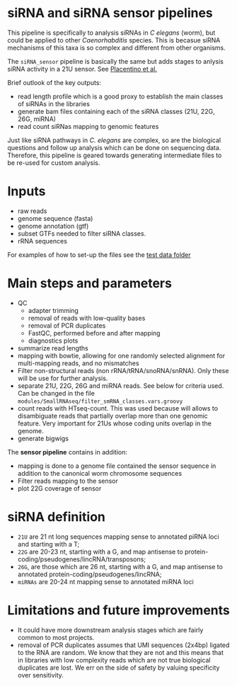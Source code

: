 # siRNA and siRNA sensor pipelines

This pipeline is specifically to analysis siRNAs in _C elegans_ (worm), but could be applied to other _Caenorhabditis_ species. This is becasue siRNA mechanisms of this taxa is so complex and different from other organisms. 

The `siRNA_sensor` pipeline is basically the same but adds stages to anlysis siRNA activity in a 21U sensor. See [Placentino et al.](https://www.embopress.org/doi/full/10.15252/embj.2020105280)  

Brief outlook of the key outputs:

- read length profile which is a good proxy to establish the main classes of siRNAs in the libraries
- generate bam files containing each of the siRNA classes (21U, 22G, 26G, miRNA)
- read count siRNas mapping to genomic features

Just like siRNA pathways in _C. elegans_ are complex, so are the biological questions and follow up analysis which can be done on sequencing data. Therefore, this pipeline is geared towards generating intermediate files to be re-used for custom analysis.

# Inputs

- raw reads
- genome sequence (fasta)
- genome annotation (gtf)
- subset GTFs needed to filter siRNA classes.
- rRNA sequences

For examples of how to set-up the files see the [test data folder](testdata/siRNA/README.md)


# Main steps and parameters

- QC
    + adapter trimming
    + removal of reads with low-quality bases
    + removal of PCR duplicates
    + FastQC, performed before and after mapping
    + diagnostics plots
- summarize read lengths
- mapping with bowtie, allowing for one randomly selected alignment for multi-mapping reads, and no mismatches
- Filter non-structural reads (non rRNA/tRNA/snoRNA/snRNA). Only these will be use for further analysis.
- separate 21U, 22G, 26G and miRNA reads. See below for criteria used. Can be changed in the file `modules/SmallRNAseq/filter_smRNA_classes.vars.groovy`
- count reads with HTseq-count. This was used because will allows to disambiguate reads that partially overlap more than one genomic feature. Very important for 21Us whose coding units overlap in the genome.
- generate bigwigs 

The **sensor pipeline** contains in addition:

- mapping is done to a genome file contained the sensor sequence in addition to the canonical worm chromosome sequences
- Filter reads mapping to the sensor
- plot 22G coverage of sensor


# siRNA definition

- `21U` are 21 nt long sequences mapping sense to annotated piRNA loci and starting with a T;
- `22G` are 20-23 nt, starting with a G, and map antisense to protein-coding/pseudogenes/lincRNA/transposons;
- `26G`, are those which are 26 nt, starting with a G, and map antisense to annotated protein-coding/pseudogenes/lincRNA; 
- `miRNAs` are 20-24 nt mapping sense to annotated miRNA loci

# Limitations and future improvements

- It could have more downstream analysis stages which are fairly common to most projects.
- removal of PCR duplicates assumes that UMI sequences (2x4bp) ligated to the RNA are random. We know that they are not and this means that in libraries with low complexity reads which are not true biological duplicates are lost. We err on the side of safety by valuing specificity over sensitivity.
